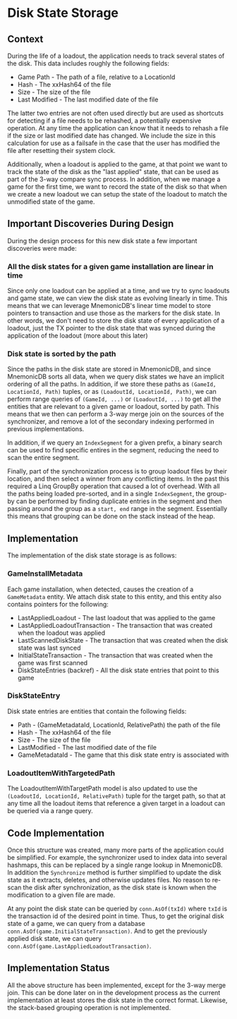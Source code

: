 # Disk State Storage

## Context

During the life of a loadout, the application needs to track several states of the disk. This data includes roughly the
following fields:

* Game Path - The path of a file, relative to a LocationId
* Hash - The xxHash64 of the file
* Size - The size of the file
* Last Modified - The last modified date of the file

The latter two entries are not often used directly but are used as shortcuts for detecting if a file needs to be rehashed,
a potentially expensive operation. At any time the application can know that it needs to rehash a file if the size or last
modified date has changed. We include the size in this calculation for use as a failsafe in the case that the user has
modified the file after resetting their system clock.

Additionally, when a loadout is applied to the game, at that point we want to track the state of the disk as the "last applied"
state, that can be used as part of the 3-way compare sync process. In addition, when we manage a game for the first time,
we want to record the state of the disk so that when we create a new loadout we can setup the state of the loadout to match
the unmodified state of the game.

## Important Discoveries During Design

During the design process for this new disk state a few important discoveries were made:

### All the disk states for a given game installation are linear in time

Since only one loadout can be applied at a time, and we try to sync loadouts and game state, we can view the disk state
as evolving linearly in time. This means that we can leverage MnemonicDB's linear time model to store pointers to transaction
and use those as the markers for the disk state. In other words, we don't need to store the disk state of every application of
a loadout, just the TX pointer to the disk state that was synced during the application of the loadout (more about this later)

### Disk state is sorted by the path

Since the paths in the disk state are stored in MnemonicDB, and since MnemonicDB sorts all data, when we query disk states we 
have an implicit ordering of all the paths. In addition, if we store these paths as `(GameId, LocationId, Path)` tuples,
or as `(LoadoutId, LocationId, Path)`, we can perform range queries of `(GameId, ...)` or `(LoadoutId, ...)` to get all the
entities that are relevant to a given game or loadout, sorted by path. This means that we then can perform a 3-way merge
join on the sources of the synchronizer, and remove a lot of the secondary indexing performed in previous implementations. 

In addition, if we query an `IndexSegment` for a given prefix, a binary search can be used to find specific entires in the
segment, reducing the need to scan the entire segment.

Finally, part of the synchronization process is to group loadout files by their location, and then select a winner from any
conflicting items. In the past this required a Linq GroupBy operation that caused a lot of overhead. With all the paths being
loaded pre-sorted, and in a single `IndexSegment`, the group-by can be performed by finding duplicate entries in the segment
and then passing around the group as a `start, end` range in the segment. Essentially this means that grouping can be done
on the stack instead of the heap.


## Implementation

The implementation of the disk state storage is as follows:

### GameInstallMetadata

Each game installation, when detected, causes the creation of a `GameMetadata` entity. We attach disk state to this entity, and
this entity also contains pointers for the following:

* LastAppliedLoadout - The last loadout that was applied to the game
* LastAppliedLoadoutTransaction - The transaction that was created when the loadout was applied
* LastScannedDiskState - The transaction that was created when the disk state was last synced
* InitialStateTransaction - The transaction that was created when the game was first scanned
* DiskStateEntries (backref) - All the disk state entries that point to this game

### DiskStateEntry

Disk state entries are entities that contain the following fields:

* Path - (GameMetadataId, LocationId, RelativePath) the path of the file
* Hash - The xxHash64 of the file
* Size - The size of the file
* LastModified - The last modified date of the file
* GameMetadataId - The game that this disk state entry is associated with

### LoadoutItemWithTargetedPath

The LoadoutItemWithTargetPath model is also updated to use the `(LoadoutId, LocationId, RelativePath)` tuple for the target path,
so that at any time all the loadout items that reference a given target in a loadout can be queried via a range query.

## Code Implementation

Once this structure was created, many more parts of the application could be simplified. For example, the synchronizer
used to index data into several hashmaps, this can be replaced by a single range lookup in MnemonicDB. In addition the `Synchronize`
method is further simplified to update the disk state as it extracts, deletes, and otherwise updates files. No reason to 
re-scan the disk after synchronization, as the disk state is known when the modification to a given file are made.

At any point the disk state can be queried by `conn.AsOf(txId)` where `txId` is the transaction id of the desired point in time. 
Thus, to get the original disk state of a game, we can query from a database `conn.AsOf(game.InitialStateTransaction)`. And to
get the previously applied disk state, we can query `conn.AsOf(game.LastAppliedLoadoutTransaction)`.

## Implementation Status

All the above structure has been implemented, except for the 3-way merge join. This can be done later on in the development
process as the current implementation at least stores the disk state in the correct format. Likewise, the stack-based grouping
operation is not implemented.
